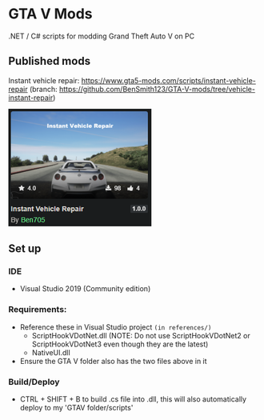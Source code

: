 # GTA V Mods

.NET / C# scripts for modding Grand Theft Auto V on PC

## Published mods
Instant vehicle repair: https://www.gta5-mods.com/scripts/instant-vehicle-repair (branch: https://github.com/BenSmith123/GTA-V-mods/tree/vehicle-instant-repair)

![Instant vehicle repair](references/published-instant-vehicle-repair.png)

## Set up

### IDE
- Visual Studio 2019 (Community edition)

### Requirements:
- Reference these in Visual Studio project `(in references/)`
	- ScriptHookVDotNet.dll (NOTE: Do not use ScriptHookVDotNet2 or ScriptHookVDotNet3 even though they are the latest)
	- NativeUI.dll
- Ensure the GTA V folder also has the two files above in it

### Build/Deploy
- CTRL + SHIFT + B to build .cs file into .dll, this will also automatically deploy to my 'GTAV folder/scripts'
